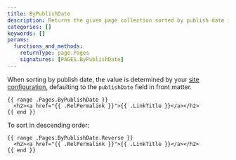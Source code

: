 ```yaml
---
title: ByPublishDate
description: Returns the given page collection sorted by publish date in ascending order.
categories: []
keywords: []
params:
  functions_and_methods:
    returnType: page.Pages
    signatures: [PAGES.ByPublishDate]
---
```


When sorting by publish date, the value is determined by your [site configuration][], defaulting to the `publishDate` field in front matter.

[site configuration]: /docs/reference/configuration/front-matter/#dates

```go-html-template
{{ range .Pages.ByPublishDate }}
  <h2><a href="{{ .RelPermalink }}">{{ .LinkTitle }}</a></h2>
{{ end }}
```

To sort in descending order:

```go-html-template
{{ range .Pages.ByPublishDate.Reverse }}
  <h2><a href="{{ .RelPermalink }}">{{ .LinkTitle }}</a></h2>
{{ end }}
```
